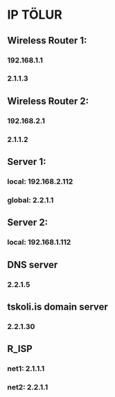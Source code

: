 # IP TÖLUR

## Wireless Router 1:
### 192.168.1.1
### 2.1.1.3

## Wireless Router 2:
### 192.168.2.1
### 2.1.1.2

## Server 1:
### local: 192.168.2.112
### global: 2.2.1.1

## Server 2:
### local: 192.168.1.112

## DNS server
### 2.2.1.5

## tskoli.is domain server
### 2.2.1.30

## R_ISP
### net1: 2.1.1.1
### net2: 2.2.1.1

